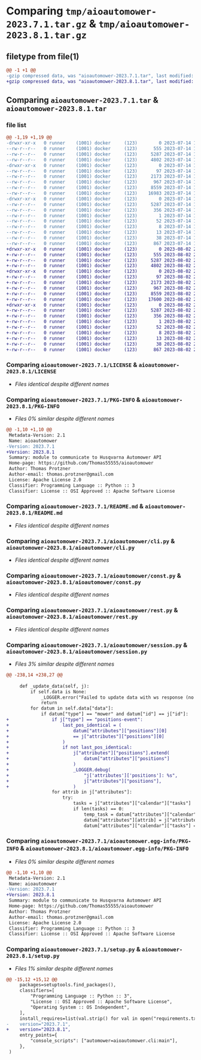 # Comparing `tmp/aioautomower-2023.7.1.tar.gz` & `tmp/aioautomower-2023.8.1.tar.gz`

## filetype from file(1)

```diff
@@ -1 +1 @@
-gzip compressed data, was "aioautomower-2023.7.1.tar", last modified: Fri Jul 14 17:03:37 2023, max compression
+gzip compressed data, was "aioautomower-2023.8.1.tar", last modified: Wed Aug  2 20:59:23 2023, max compression
```

## Comparing `aioautomower-2023.7.1.tar` & `aioautomower-2023.8.1.tar`

### file list

```diff
@@ -1,19 +1,19 @@
-drwxr-xr-x   0 runner    (1001) docker     (123)        0 2023-07-14 17:03:37.734685 aioautomower-2023.7.1/
--rw-r--r--   0 runner    (1001) docker     (123)      555 2023-07-14 17:03:19.000000 aioautomower-2023.7.1/LICENSE
--rw-r--r--   0 runner    (1001) docker     (123)     5287 2023-07-14 17:03:37.734685 aioautomower-2023.7.1/PKG-INFO
--rw-r--r--   0 runner    (1001) docker     (123)     4802 2023-07-14 17:03:19.000000 aioautomower-2023.7.1/README.md
-drwxr-xr-x   0 runner    (1001) docker     (123)        0 2023-07-14 17:03:37.734685 aioautomower-2023.7.1/aioautomower/
--rw-r--r--   0 runner    (1001) docker     (123)       97 2023-07-14 17:03:19.000000 aioautomower-2023.7.1/aioautomower/__init__.py
--rw-r--r--   0 runner    (1001) docker     (123)     2173 2023-07-14 17:03:19.000000 aioautomower-2023.7.1/aioautomower/cli.py
--rw-r--r--   0 runner    (1001) docker     (123)      967 2023-07-14 17:03:19.000000 aioautomower-2023.7.1/aioautomower/const.py
--rw-r--r--   0 runner    (1001) docker     (123)     8559 2023-07-14 17:03:19.000000 aioautomower-2023.7.1/aioautomower/rest.py
--rw-r--r--   0 runner    (1001) docker     (123)    16983 2023-07-14 17:03:19.000000 aioautomower-2023.7.1/aioautomower/session.py
-drwxr-xr-x   0 runner    (1001) docker     (123)        0 2023-07-14 17:03:37.734685 aioautomower-2023.7.1/aioautomower.egg-info/
--rw-r--r--   0 runner    (1001) docker     (123)     5287 2023-07-14 17:03:37.000000 aioautomower-2023.7.1/aioautomower.egg-info/PKG-INFO
--rw-r--r--   0 runner    (1001) docker     (123)      356 2023-07-14 17:03:37.000000 aioautomower-2023.7.1/aioautomower.egg-info/SOURCES.txt
--rw-r--r--   0 runner    (1001) docker     (123)        1 2023-07-14 17:03:37.000000 aioautomower-2023.7.1/aioautomower.egg-info/dependency_links.txt
--rw-r--r--   0 runner    (1001) docker     (123)       52 2023-07-14 17:03:37.000000 aioautomower-2023.7.1/aioautomower.egg-info/entry_points.txt
--rw-r--r--   0 runner    (1001) docker     (123)        8 2023-07-14 17:03:37.000000 aioautomower-2023.7.1/aioautomower.egg-info/requires.txt
--rw-r--r--   0 runner    (1001) docker     (123)       13 2023-07-14 17:03:37.000000 aioautomower-2023.7.1/aioautomower.egg-info/top_level.txt
--rw-r--r--   0 runner    (1001) docker     (123)       38 2023-07-14 17:03:37.734685 aioautomower-2023.7.1/setup.cfg
--rw-r--r--   0 runner    (1001) docker     (123)      867 2023-07-14 17:03:19.000000 aioautomower-2023.7.1/setup.py
+drwxr-xr-x   0 runner    (1001) docker     (123)        0 2023-08-02 20:59:23.252729 aioautomower-2023.8.1/
+-rw-r--r--   0 runner    (1001) docker     (123)      555 2023-08-02 20:59:10.000000 aioautomower-2023.8.1/LICENSE
+-rw-r--r--   0 runner    (1001) docker     (123)     5287 2023-08-02 20:59:23.248729 aioautomower-2023.8.1/PKG-INFO
+-rw-r--r--   0 runner    (1001) docker     (123)     4802 2023-08-02 20:59:10.000000 aioautomower-2023.8.1/README.md
+drwxr-xr-x   0 runner    (1001) docker     (123)        0 2023-08-02 20:59:23.248729 aioautomower-2023.8.1/aioautomower/
+-rw-r--r--   0 runner    (1001) docker     (123)       97 2023-08-02 20:59:10.000000 aioautomower-2023.8.1/aioautomower/__init__.py
+-rw-r--r--   0 runner    (1001) docker     (123)     2173 2023-08-02 20:59:10.000000 aioautomower-2023.8.1/aioautomower/cli.py
+-rw-r--r--   0 runner    (1001) docker     (123)      967 2023-08-02 20:59:10.000000 aioautomower-2023.8.1/aioautomower/const.py
+-rw-r--r--   0 runner    (1001) docker     (123)     8559 2023-08-02 20:59:10.000000 aioautomower-2023.8.1/aioautomower/rest.py
+-rw-r--r--   0 runner    (1001) docker     (123)    17600 2023-08-02 20:59:10.000000 aioautomower-2023.8.1/aioautomower/session.py
+drwxr-xr-x   0 runner    (1001) docker     (123)        0 2023-08-02 20:59:23.248729 aioautomower-2023.8.1/aioautomower.egg-info/
+-rw-r--r--   0 runner    (1001) docker     (123)     5287 2023-08-02 20:59:23.000000 aioautomower-2023.8.1/aioautomower.egg-info/PKG-INFO
+-rw-r--r--   0 runner    (1001) docker     (123)      356 2023-08-02 20:59:23.000000 aioautomower-2023.8.1/aioautomower.egg-info/SOURCES.txt
+-rw-r--r--   0 runner    (1001) docker     (123)        1 2023-08-02 20:59:23.000000 aioautomower-2023.8.1/aioautomower.egg-info/dependency_links.txt
+-rw-r--r--   0 runner    (1001) docker     (123)       52 2023-08-02 20:59:23.000000 aioautomower-2023.8.1/aioautomower.egg-info/entry_points.txt
+-rw-r--r--   0 runner    (1001) docker     (123)        8 2023-08-02 20:59:23.000000 aioautomower-2023.8.1/aioautomower.egg-info/requires.txt
+-rw-r--r--   0 runner    (1001) docker     (123)       13 2023-08-02 20:59:23.000000 aioautomower-2023.8.1/aioautomower.egg-info/top_level.txt
+-rw-r--r--   0 runner    (1001) docker     (123)       38 2023-08-02 20:59:23.252729 aioautomower-2023.8.1/setup.cfg
+-rw-r--r--   0 runner    (1001) docker     (123)      867 2023-08-02 20:59:10.000000 aioautomower-2023.8.1/setup.py
```

### Comparing `aioautomower-2023.7.1/LICENSE` & `aioautomower-2023.8.1/LICENSE`

 * *Files identical despite different names*

### Comparing `aioautomower-2023.7.1/PKG-INFO` & `aioautomower-2023.8.1/PKG-INFO`

 * *Files 0% similar despite different names*

```diff
@@ -1,10 +1,10 @@
 Metadata-Version: 2.1
 Name: aioautomower
-Version: 2023.7.1
+Version: 2023.8.1
 Summary: module to communicate to Husqvarna Automower API
 Home-page: https://github.com/Thomas55555/aioautomower
 Author: Thomas Protzner
 Author-email: thomas.protzner@gmail.com
 License: Apache License 2.0
 Classifier: Programming Language :: Python :: 3
 Classifier: License :: OSI Approved :: Apache Software License
```

### Comparing `aioautomower-2023.7.1/README.md` & `aioautomower-2023.8.1/README.md`

 * *Files identical despite different names*

### Comparing `aioautomower-2023.7.1/aioautomower/cli.py` & `aioautomower-2023.8.1/aioautomower/cli.py`

 * *Files identical despite different names*

### Comparing `aioautomower-2023.7.1/aioautomower/const.py` & `aioautomower-2023.8.1/aioautomower/const.py`

 * *Files identical despite different names*

### Comparing `aioautomower-2023.7.1/aioautomower/rest.py` & `aioautomower-2023.8.1/aioautomower/rest.py`

 * *Files identical despite different names*

### Comparing `aioautomower-2023.7.1/aioautomower/session.py` & `aioautomower-2023.8.1/aioautomower/session.py`

 * *Files 3% similar despite different names*

```diff
@@ -238,14 +238,27 @@
 
     def _update_data(self, j):
         if self.data is None:
             _LOGGER.error("Failed to update data with ws response (no data)")
             return
         for datum in self.data["data"]:
             if datum["type"] == "mower" and datum["id"] == j["id"]:
+                if j["type"] == "positions-event":
+                    last_pos_identical = (
+                        datum["attributes"]["positions"][0]
+                        == j["attributes"]["positions"][0]
+                    )
+                    if not last_pos_identical:
+                        j["attributes"]["positions"].extend(
+                            datum["attributes"]["positions"]
+                        )
+                        _LOGGER.debug(
+                            "j['attributes']['positions']: %s",
+                            j["attributes"]["positions"],
+                        )
                 for attrib in j["attributes"]:
                     try:
                         tasks = j["attributes"]["calendar"]["tasks"]
                         if len(tasks) == 0:
                             temp_task = datum["attributes"]["calendar"]["tasks"]
                             datum["attributes"][attrib] = j["attributes"][attrib]
                             datum["attributes"]["calendar"]["tasks"] = temp_task
```

### Comparing `aioautomower-2023.7.1/aioautomower.egg-info/PKG-INFO` & `aioautomower-2023.8.1/aioautomower.egg-info/PKG-INFO`

 * *Files 0% similar despite different names*

```diff
@@ -1,10 +1,10 @@
 Metadata-Version: 2.1
 Name: aioautomower
-Version: 2023.7.1
+Version: 2023.8.1
 Summary: module to communicate to Husqvarna Automower API
 Home-page: https://github.com/Thomas55555/aioautomower
 Author: Thomas Protzner
 Author-email: thomas.protzner@gmail.com
 License: Apache License 2.0
 Classifier: Programming Language :: Python :: 3
 Classifier: License :: OSI Approved :: Apache Software License
```

### Comparing `aioautomower-2023.7.1/setup.py` & `aioautomower-2023.8.1/setup.py`

 * *Files 1% similar despite different names*

```diff
@@ -15,12 +15,12 @@
     packages=setuptools.find_packages(),
     classifiers=[
         "Programming Language :: Python :: 3",
         "License :: OSI Approved :: Apache Software License",
         "Operating System :: OS Independent",
     ],
     install_requires=list(val.strip() for val in open("requirements.txt")),
-    version="2023.7.1",
+    version="2023.8.1",
     entry_points={
         "console_scripts": ["automower=aioautomower.cli:main"],
     },
 )
```

